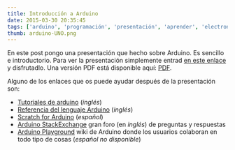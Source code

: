```yaml
---
title: Introducción a Arduino
date: 2015-03-30 20:35:45
tags: ['arduino', 'programación', 'presentación', 'aprender', 'electronica']
thumb: arduino-UNO.png
---
```


En este post pongo una presentación que hecho sobre Arduino. Es sencillo e introductorio. Para ver la presentación simplemente entrad [en este enlace](/arduino) y disfrutadlo. Una versión PDF está disponible aquí: [PDF](/arduino/arduino.pdf).

Alguno de los enlaces que os puede ayudar después de la presentación son:

- [Tutoriales de arduino](http://arduino.cc/en/Reference/HomePage) (_inglés_)
- [Referencia del lenguaje Arduino](http://arduino.cc/en/Reference/HomePage) (_inglés_)
- [Scratch for Arduino](http://s4a.cat/index_es.html) (_español_)
- [Arduino StackExchange](http://arduino.stackexchange.com) gran foro (en _inglés_) de preguntas y respuestas
- [Arduino Playground](http://playground.arduino.cc) wiki de Arduino donde los usuarios colaboran en todo tipo de cosas (_español no disponible_)
